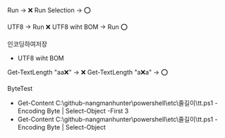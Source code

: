 
##
Run           -> ❌
Run Selection -> ⭕

UTF8          -> Run ❌
UTF8 wiht BOM -> Run ⭕

인코딩하여저장
- UTF8 wiht BOM


Get-TextLength "aa❌" -> ❌
Get-TextLength "a❌a" -> ⭕



ByteTest
- Get-Content C:\github-nangmanhunter\powershell\etc\줄길이\tt.ps1 -Encoding Byte | Select-Object -First 3
- Get-Content C:\github-nangmanhunter\powershell\etc\줄길이\tt.ps1 -Encoding Byte | Select-Object 